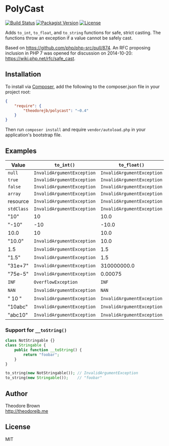 # PolyCast

[![Build Status](https://travis-ci.org/theodorejb/PolyCast.svg?branch=master)](https://travis-ci.org/theodorejb/PolyCast) [![Packagist Version](https://img.shields.io/packagist/v/theodorejb/polycast.svg)](https://packagist.org/packages/theodorejb/polycast) [![License](https://img.shields.io/packagist/l/theodorejb/polycast.svg)](LICENSE.md)

Adds `to_int`, `to_float`, and `to_string` functions for safe, strict casting.
The functions throw an exception if a value cannot be safely cast.

Based on https://github.com/php/php-src/pull/874.
An RFC proposing inclusion in PHP 7 was opened for discussion on 2014-10-20:
https://wiki.php.net/rfc/safe_cast.

## Installation

To install via [Composer](https://getcomposer.org/),
add the following to the composer.json file in your project root:

```json
{
    "require": {
        "theodorejb/polycast": "~0.4"
    }
}
```

Then run `composer install` and require `vendor/autoload.php`
in your application's bootstrap file.

## Examples

Value      | `to_int()`                 | `to_float()`                | `to_string()`
---------- | -------------------------- | --------------------------- | --------------------------
`null`     | `InvalidArgumentException` | `InvalidArgumentException`  | `InvalidArgumentException`
`true`     | `InvalidArgumentException` | `InvalidArgumentException`  | `InvalidArgumentException`
`false`    | `InvalidArgumentException` | `InvalidArgumentException`  | `InvalidArgumentException`
`array`    | `InvalidArgumentException` | `InvalidArgumentException`  | `InvalidArgumentException`
resource   | `InvalidArgumentException` | `InvalidArgumentException`  | `InvalidArgumentException`
`stdClass` | `InvalidArgumentException` | `InvalidArgumentException`  | `InvalidArgumentException`
"10"       | 10                         | 10.0                        | "10"
"-10"      | -10                        | -10.0                       | "-10"
10.0       | 10                         | 10.0                        | "10"
"10.0"     | `InvalidArgumentException` | 10.0                        | "10.0"
1.5        | `InvalidArgumentException` | 1.5                         | "1.5"
"1.5"      | `InvalidArgumentException` | 1.5                         | "1.5"
"31e+7"    | `InvalidArgumentException` | 310000000.0                 | "31e+7"
"75e-5"    | `InvalidArgumentException` | 0.00075                     | "75e-5"
`INF`      | `OverflowException`        | `INF`                       | "INF"
`NAN`      | `InvalidArgumentException` | `NAN`                       | "NAN"
"   10   " | `InvalidArgumentException` | `InvalidArgumentException`  | "   10   "
"10abc"    | `InvalidArgumentException` | `InvalidArgumentException`  | "10abc"
"abc10"    | `InvalidArgumentException` | `InvalidArgumentException`  | "abc10"

### Support for `__toString()`

```php
class NotStringable {}
class Stringable {
    public function __toString() {
        return "foobar";
    }
}

to_string(new NotStringable()); // InvalidArgumentException
to_string(new Stringable());    // "foobar"
```

## Author

Theodore Brown  
<http://theodorejb.me>

## License

MIT
